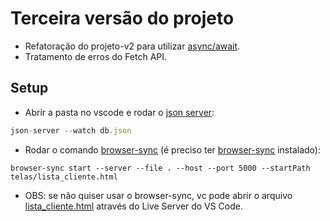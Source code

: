 # Terceira versão do projeto

* Refatoração do projeto-v2 para utilizar [async/await](../notas-de-aula/async-await.md).
* Tratamento de erros do Fetch API.



## Setup

* Abrir a pasta no vscode e rodar o [json server](../notas-de-aula/aula%2001-04%20-%20Preparando%20o%20ambiente.md): 

```js
json-server --watch db.json
```

* Rodar o comando [browser-sync](https://browsersync.io/) (é preciso ter [browser-sync](https://browsersync.io/) instalado):
```
browser-sync start --server --file . --host --port 5000 --startPath telas/lista_cliente.html
```
* OBS: se não quiser usar o browser-sync, vc pode abrir o arquivo [lista_cliente.html](./telas/lista_cliente.html) através do Live Server do VS Code.